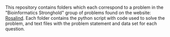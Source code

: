 This repository contains folders which each correspond to a problem in the "Bioinformatics Stronghold" group of problems found on the website: [Rosalind](http://www.rosalind.info/). Each folder contains the python script with code used to solve the problem, and text files with the problem statement and data set for each question.